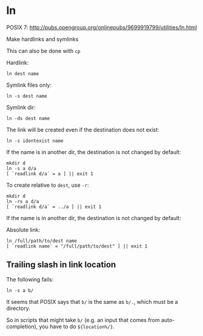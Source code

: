 # ln

POSIX 7: <http://pubs.opengroup.org/onlinepubs/9699919799/utilities/ln.html>

Make hardlinks and symlinks

This can also be done with `cp`

Hardlink:

    ln dest name

Symlink files only:

    ln -s dest name

Symlink dir:

    ln -ds dest name

The link will be created even if the destination does not exist:

    ln -s idontexist name

If the name is in another dir, the destination is not changed by default:

    mkdir d
    ln -s a d/a
    [ `readlink d/a` = a ] || exit 1

To create relative to `dest`, use `-r`:

    mkdir d
    ln -rs a d/a
    [ `readlink d/a` = ../a ] || exit 1

If the name is in another dir, the destination is not changed by default:

Absolute link:

    ln /full/path/to/dest name
    [ `readlink name` = "/full/path/to/dest" ] || exit 1

## Trailing slash in link location

The following fails:

    ln -s a b/

It seems that POSIX says that `b/` is the same as `b/.`, which must be a directory.

So in scripts that might take `b/` (e.g. an input that comes from auto-completion), you have to do `${location%/}`.
